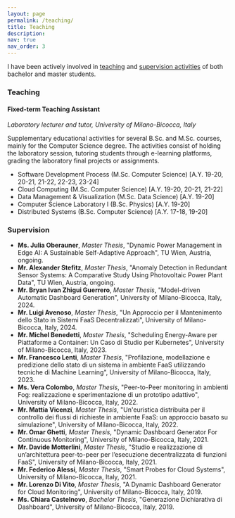 ```yaml
---
layout: page
permalink: /teaching/
title: Teaching
description:
nav: true
nav_order: 3
---
```


I have been actively involved in [teaching](#teaching) and [supervision activities](#supervision) of both bachelor and
master students.

<a id="teaching"></a>

### Teaching

#### Fixed-term Teaching Assistant

_Laboratory lecturer and tutor, University of Milano-Bicocca, Italy_

Supplementary educational activities for several B.Sc. and M.Sc. courses, mainly for the Computer Science degree.
The activities consist of holding the laboratory session, tutoring students through e-learning platforms, grading the
laboratory final projects or assignments.

- Software Development Process (M.Sc. Computer Science) [A.Y. 19-20, 20-21, 21-22, 22-23, 23-24]
- Cloud Computing (M.Sc. Computer Science) [A.Y. 19-20, 20-21, 21-22]
- Data Management & Visualization (M.Sc. Data Science) [A.Y. 19-20]
- Computer Science Laboratory I (B.Sc. Physics) [A.Y. 19-20]
- Distributed Systems (B.Sc. Computer Science) [A.Y. 17-18, 19-20]

<a id="superivsion"></a>

### Supervision

- **Ms. Julia Oberauner**, _Master Thesis_, "Dynamic Power Management in Edge AI: A Sustainable Self-Adaptive Approach", TU Wien, Austria, ongoing.
- **Mr. Alexander Stefitz**, _Master Thesis_, "Anomaly Detection in Redundant Sensor Systems: A Comparative Study Using Photovoltaic Power Plant Data", TU Wien, Austria, ongoing.
- **Mr. Bryan Ivan Zhigui Guerrero**, _Master Thesis_, "Model-driven Automatic Dashboard Generation", University of Milano-Bicocca, Italy, 2024.
- **Mr. Luigi Avenoso**, _Master Thesis_, "Un Approccio per il Mantenimento dello Stato in Sistemi FaaS Decentralizzati", University of Milano-Bicocca, Italy, 2024.
- **Mr. Michel Benedetti**, _Master Thesis_, "Scheduling Energy-Aware per Piattaforme a Container: Un Caso di Studio per Kubernetes", University of Milano-Bicocca, Italy, 2023.
- **Mr. Francesco Lenti**, _Master Thesis_, "Profilazione, modellazione e predizione dello stato di un sistema in ambiente FaaS utilizzando tecniche di Machine Learning", University of Milano-Bicocca, Italy, 2023.
- **Ms. Vera Colombo**, _Master Thesis_, "Peer-to-Peer monitoring in ambienti Fog: realizzazione e sperimentazione di un prototipo adattivo", University of Milano-Bicocca, Italy, 2022.
- **Mr. Mattia Vicenzi**, _Master Thesis_, "Un'euristica distribuita per il controllo dei flussi di richieste in ambiente FaaS: un approccio basato su simulazione", University of Milano-Bicocca, Italy, 2022.
- **Mr. Omar Ghetti**, _Master Thesis_, "Dynamic Dashboard Generator For Continuous Monitoring", University of Milano-Bicocca, Italy, 2021.
- **Mr. Davide Motterlini**, _Master Thesis_, "Studio e realizzazione di un’architettura peer-to-peer per l’esecuzione decentralizzata di funzioni FaaS", University of Milano-Bicocca, Italy, 2021.
- **Mr. Federico Alessi**, _Master Thesis_, "Smart Probes for Cloud Systems", University of Milano-Bicocca, Italy, 2021.
- **Mr. Lorenzo Di Vito**, _Master Thesis_, "A Dynamic Dashboard Generator for Cloud Monitoring", University of Milano-Bicocca, Italy, 2019.
- **Ms. Chiara Castelnovo**, _Bachelor Thesis_, "Generazione Dichiarativa di Dashboard", University of Milano-Bicocca, Italy, 2019.
